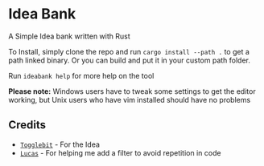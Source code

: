 # Idea Bank

A Simple Idea bank written with Rust

To Install, simply clone the repo and run `cargo install --path .` to get a path linked binary. Or you can build and put it in your custom path folder.

Run `ideabank help` for more help on the tool

**Please note:** Windows users have to tweak some settings to get the editor working, but Unix users who have vim installed should have no problems

## Credits

- [`Togglebit`](https://github.com/togglebyte) - For the Idea
- [`Lucas`](https://github.com/lucasfernog) - For helping me add a filter to avoid repetition in code
